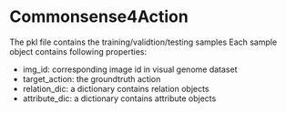 # Commonsense4Action
The pkl file contains the training/validtion/testing samples
Each sample object contains following properties:
- img_id: corresponding image id in visual genome dataset
- target_action: the groundtruth action
- relation_dic: a dictionary contains relation objects
- attribute_dic: a dictionary contains attribute objects
